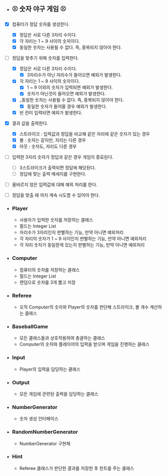 -  ## ⚾️ 숫자 야구 게임️️ ⚾ ️
- [x] 컴퓨터가 정답 숫자를 생성한다.
  - [x] 정답은 서로 다른 3자리 수이다.
  - [x] 각 자리는 1 ~ 9 사이의 숫자이다.
  - [x] 동일한 숫자는 사용될 수 없다. 즉, 중복되지 않아야 한다.
- [ ] 정답을 맞추기 위해 숫자를 입력한다.
    - [x] 정답은 서로 다른 3자리 수이다.
        - [x] 3자리수가 아닌 자리수가 들어오면 예외가 발생한다.
    - [x] 각 자리는 1 ~ 9 사이의 숫자이다.
        - [x] 1 ~ 9 이외의 숫자가 입력되면 예외가 발생한다.
        - [x] 숫자가 아닌것이 들어오면 예외가 발생한다.
    - [x] _동일한 숫자는 사용될 수 없다. 즉, 중복되지 않아야 한다.
        - [x] 동일한 숫자가 들어올 경우 예외가 발생한다.
    - [x] 빈 칸이 입력되면 예외가 발생한다.
- [x] 결과 값을 출력한다.
  - [x]  스트라이크 : 입력값과 정답을 비교해 같은 자리에 같은 숫자가 있는 경우
  - [x]  볼 : 숫자는 같지만, 자리는 다른 경우
  - [x]  아웃 : 숫자도, 자리도 다른 경우
- [ ] 입력한 3자리 숫자가 정답과 같은 경우 게임이 종료된다.
  - [ ] 3스트라이크가 출력되면 정답에 해당된다.
  - [ ] 정답에 맞는 출력 메세지를 구현한다.
- [ ] 올바르지 않은 입력값에 대해 예외 처리를 한다.
- [ ] 정답을 맞출 때 까지 계속 시도할 수 있어야 한다.





- ### Player
  - 사용자가 입력한 숫자를 저장하는 클래스
  - 필드는 Integer List
  - 자리수가 3자리인지 판별하는 기능, 만약 아니면 예외처리
  - 각 자리의 숫자가 1 ~ 9 사이인지 판별하는 기능, 만약 아니면 예외처리
  - 각 자리 숫자가 동일한게 있는지 판별하는 기능, 만약 아니면 예외처리
  
- ### Computer
  - 컴퓨터의 숫자를 저장하는 클래스
  - 필드는 Integer List
  - 랜덤으로 숫자를 3개 뽑고 저장
  
- ### Referee
  - 오직 Computer의 숫자와 Player의 숫자를 판단해 스트라이크, 볼 개수 계산하는 클래스

- ### BaseballGame
  - 모든 클래스들과 상호작용하여 총괄하는 클래스
  - Computer의 숫자와 플레이어의 입력을 받으며 게임을 진행하는 클래스

- ### Input
  - Player의 입력을 담당하는 클래스

- ### Output
  - 모든 게임에 관련된 출력을 담당하는 클래스
  
- ### NumberGenerator
  - 숫자 생성 인터페이스

- ### RandomNumberGenerator
  - NumberGenerator 구현체

- ### Hint
  - Referee 클래스가 판단한 결과를 저장한 후 힌트를 주는 클래스
